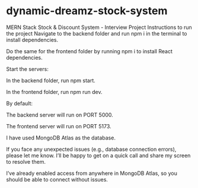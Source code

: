 # dynamic-dreamz-stock-system
MERN Stack Stock &amp; Discount System - Interview Project
Instructions to run the project
Navigate to the backend folder and run npm i in the terminal to install dependencies.

Do the same for the frontend folder by running npm i to install React dependencies.

Start the servers:

In the backend folder, run npm start.

In the frontend folder, run npm run dev.

By default:

The backend server will run on PORT 5000.

The frontend server will run on PORT 5173.

I have used MongoDB Atlas as the database.

If you face any unexpected issues (e.g., database connection errors), please let me know. I’ll be happy to get on a quick call and share my screen to resolve them.

I’ve already enabled access from anywhere in MongoDB Atlas, so you should be able to connect without issues.
